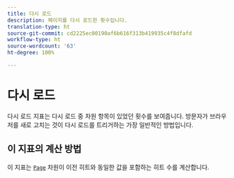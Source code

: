 ```yaml
---
title: 다시 로드
description: 페이지를 다시 로드한 횟수입니다.
translation-type: ht
source-git-commit: cd2225ec00190af6b616f313b419935c4f8dfafd
workflow-type: ht
source-wordcount: '63'
ht-degree: 100%

---
```



# 다시 로드

다시 로드 지표는 다시 로드 중 차원 항목이 있었던 횟수를 보여줍니다. 방문자가 브라우저를 새로 고치는 것이 다시 로드를 트리거하는 가장 일반적인 방법입니다.

## 이 지표의 계산 방법

이 지표는 [`Page`](../dimensions/page.md) 차원이 이전 히트와 동일한 값을 포함하는 히트 수를 계산합니다.
